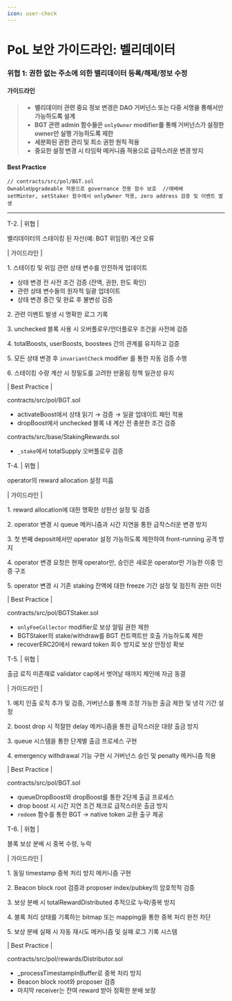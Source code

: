 ```yaml
---
icon: user-check
---
```


# PoL 보안 가이드라인: 벨리데이터

### 위협 1: 권한 없는 주소에 의한 밸리데이터 등록/해제/정보 수정

#### 가이드라인&#x20;

> * **밸리데이터 관련 중요 정보 변경은 DAO 거버넌스 또는 다중 서명을 통해서만 가능하도록 설계**
> * **BGT 관련 admin 함수들은 `onlyOwner` modifier를 통해 거버넌스가 설정한 owner만 실행 가능하도록 제한**
> * **세분화된 권한 관리 및 최소 권한 원칙 적용**
> * **중요한 설정 변경 시 타임락 메커니즘 적용으로 급작스러운 변경 방지**

#### Best Practice&#x20;

```solidity
// contracts/src/pol/BGT.sol
OwnableUpgradeable 적용으로 governance 전용 함수 보호  //애배배
setMinter, setStaker 함수에서 onlyOwner 적용, zero address 검증 및 이벤트 발생
```

***

T-2. | 위협 |

밸리데이터의 스테이킹 된 자산(예: BGT 위임량) 계산 오류

\| 가이드라인 |

1\. 스테이킹 및 위임 관련 상태 변수를 안전하게 업데이트

* 상태 변경 전 사전 조건 검증 (잔액, 권한, 한도 확인)
* 관련 상태 변수들의 원자적 일괄 업데이트
* 상태 변경 중간 및 완료 후 불변성 검증

2\. 관련 이벤트 발생 시 명확한 로그 기록

3\. unchecked 블록 사용 시 오버플로우/언더플로우 조건을 사전에 검증

4\. totalBoosts, userBoosts, boostees 간의 관계를 유지하고 검증

5\. 모든 상태 변경 후 `invariantCheck` modifier 를 통한 자동 검증 수행

6\. 스테이킹 수량 계산 시 정밀도를 고려한 반올림 정책 일관성 유지

\| Best Practice |

contracts/src/pol/BGT.sol

* activateBoost에서 상태 읽기 → 검증 → 일괄 업데이트 패턴 적용
* dropBoost에서 unchecked 블록 내 계산 전 충분한 조건 검증

contracts/src/base/StakingRewards.sol

* `_stake`에서 totalSupply 오버플로우 검증

T-4. | 위협 |

operator의 reward allocation 설정 미흡

\| 가이드라인 |

1\. reward allocation에 대한 명확한 상한선 설정 및 검증

2\. operator 변경 시 queue 메커니즘과 시간 지연을 통한 급작스러운 변경 방지

3\. 첫 번째 deposit에서만 operator 설정 가능하도록 제한하여 front-running 공격 방지

4\. operator 변경 요청은 현재 operator만, 승인은 새로운 operator만 가능한 이중 인증 구조

5\. operator 변경 시 기존 staking 잔액에 대한 freeze 기간 설정 및 점진적 권한 이전

\| Best Practice |

contracts/src/pol/BGTStaker.sol

* `onlyFeeCollector` modifier로 보상 알림 권한 제한
* BGTStaker의 stake/withdraw를 BGT 컨트랙트만 호출 가능하도록 제한
* recoverERC20에서 reward token 회수 방지로 보상 안정성 확보

T-5. | 위협 |

출금 로직 미존재로 validator cap에서 벗어날 때까지 체인에 자금 동결

\| 가이드라인 |

1\. 예치 인출 로직 추가 및 검증, 거버넌스를 통해 조정 가능한 출금 제한 및 냉각 기간 설정

2\. boost drop 시 적절한 delay 메커니즘을 통한 급작스러운 대량 출금 방지

3\. queue 시스템을 통한 단계별 출금 프로세스 구현

4\. emergency withdrawal 기능 구현 시 거버넌스 승인 및 penalty 메커니즘 적용

\| Best Practice |

contracts/src/pol/BGT.sol

* queueDropBoost와 dropBoost를 통한 2단계 출금 프로세스
* drop boost 시 시간 지연 조건 체크로 급작스러운 출금 방지
* `redeem` 함수를 통한 BGT → native token 교환 출구 제공

T-6. | 위협 |

블록 보상 분배 시 중복 수령, 누락

\| 가이드라인 |

1\. 동일 timestamp 중복 처리 방지 메커니즘 구현

2\. Beacon block root 검증과 proposer index/pubkey의 암호학적 검증

3\. 보상 분배 시 totalRewardDistributed 추적으로 누락/중복 방지

4\. 블록 처리 상태를 기록하는 bitmap 또는 mapping을 통한 중복 처리 완전 차단

5\. 보상 분배 실패 시 자동 재시도 메커니즘 및 실패 로그 기록 시스템

\| Best Practice |

contracts/src/pol/rewards/Distributor.sol

* \_processTimestampInBuffer로 중복 처리 방지
* Beacon block root와 proposer 검증
* 마지막 receiver는 잔여 reward 받아 정확한 분배 보장
